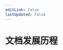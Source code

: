```yaml
---
editLink: false
lastUpdated: false
---
```

<main>
  <h1>文档发展历程</h1>
  <section class="boxes-container" ref="main">
    <div class="timeline">
    <div class="stage" v-for="stage in stages" :key="stage.id" :data-stage="stage.id">
      <h2>{{ stage.title }}</h2>
      <p>{{ stage.description }}</p>
    </div>
  </div>
  </section>
</main>

<script setup>
import { onMounted, ref } from 'vue'
import gsap  from 'gsap'
import ScrollTrigger from 'gsap/ScrollTrigger'

onMounted(() => {
 gsap.registerPlugin(ScrollTrigger);

      const stageElements = document.querySelectorAll('.stage');

      stageElements.forEach(stage => {
        gsap.fromTo(stage,
          { opacity: 0, y: 50 },
          {
            opacity: 1,
            y: 0,
            scrollTrigger: {
              trigger: stage,
              start: 'top 80%',
              end: 'top 30%',
              scrub: true,
              markers: false
            }
          }
        );
      });
})

const stages = ref([
  { id: 1, title: '初步规划', description: '确定动画的目标、类型和所需资源。' },
  { id: 2, title: '动画设计', description: '设计动画的具体效果和实现方式。' },
  { id: 3, title: '动画实现', description: '使用GSAP实现设计好的动画效果。' },
  { id: 4, title: '测试与反馈', description: '确保动画在所有目标设备和浏览器上正常运行。' },
  { id: 5, title: '部署与维护', description: '将动画效果发布到生产环境，并进行后续维护。' }
])

</script>

<style scoped lang="scss">
.box {
  width: 60px;
  height: 60px;
  background: linear-gradient( 114.41deg, #0ae448 20.74%, #abff84 65.5% );
}

.timeline {
  width: 80%;
  margin: 50px auto;
  position: relative;
  padding: 20px;
}

.stage {
  background-color: white;
  border-radius: 8px;
  padding: 20px;
  margin-bottom: 30px;
  opacity: 0;
  transform: translateY(50px);
  box-shadow: 0 2px 8px rgba(0, 0, 0, 0.1);
  transition: opacity 0.3s, transform 0.3s;
}

.stage h2 {
  margin-top: 0;
  color: #2c3e50;
}

.stage p {
  color: #7f8c8d;
}

.stage::before {
  content: attr(data-stage);
  position: absolute;
  left: -30px;
  top: 20px;
  background-color: #3498db;
  color: white;
  width: 30px;
  height: 30px;
  display: flex;
  align-items: center;
  justify-content: center;
  border-radius: 50%;
  font-weight: bold;
}
</style>

